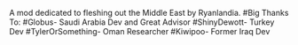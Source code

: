 A mod dedicated to fleshing out the Middle East by Ryanlandia.
#Big Thanks To:
#Globus- Saudi Arabia Dev and Great Advisor
#ShinyDewott- Turkey Dev
#TylerOrSomething- Oman Researcher
#Kiwipoo- Former Iraq Dev

